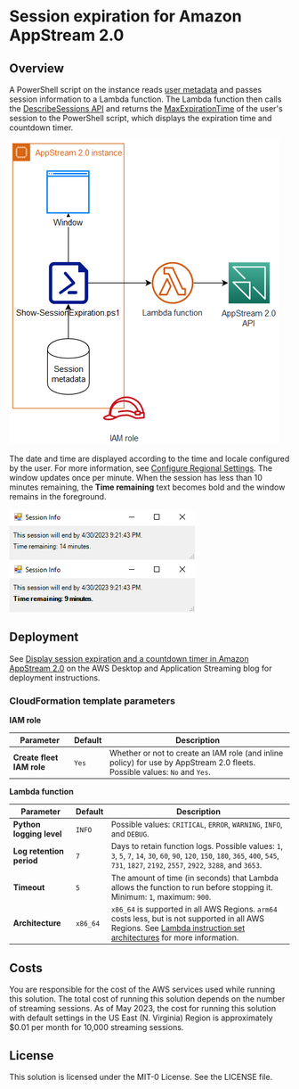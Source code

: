 # Session expiration for Amazon AppStream 2.0
## Overview
A PowerShell script on the instance reads [user metadata](https://docs.aws.amazon.com/appstream2/latest/developerguide/customize-fleets.html#customize-fleets-user-instance-metadata) and passes session information to a Lambda function.
The Lambda function then calls the [DescribeSessions API](https://docs.aws.amazon.com/appstream2/latest/APIReference/API_DescribeSessions.html) and returns the [MaxExpirationTime](https://docs.aws.amazon.com/appstream2/latest/APIReference/API_Session.html#AppStream2-Type-Session-MaxExpirationTime) of the user's session to the PowerShell script, which displays the expiration time and countdown timer.

![Architecture diagram](/images/architecture.png "Architecture")

The date and time are displayed according to the time and locale configured by the user.
For more information, see [Configure Regional Settings](https://docs.aws.amazon.com/appstream2/latest/developerguide/regional-settings-end-user.html).
The window updates once per minute.
When the session has less than 10 minutes remaining, the **Time remaining** text becomes bold and the window remains in the foreground.

![Screenshot of countdown window with 14 remaining](/images/screenshot-streaming-instance-14.png "Screenshot")
![Screenshot of countdown window with nine minutes remaining](/images/screenshot-streaming-instance-9.png "Screenshot")

## Deployment
See [Display session expiration and a countdown timer in Amazon AppStream 2.0]() on the AWS Desktop and Application Streaming blog for deployment instructions.

### CloudFormation template parameters
 **IAM role**

| Parameter | Default  | Description |
| --- | --- | --- |
| **Create fleet IAM role** | `Yes` | Whether or not to create an IAM role (and inline policy) for use by AppStream 2.0 fleets. Possible values: `No` and `Yes`. |

 **Lambda function**

| Parameter | Default  | Description |
| --- | --- | --- |
| **Python logging level** | `INFO` | Possible values: `CRITICAL`, `ERROR`, `WARNING`, `INFO`, and `DEBUG`. |
| **Log retention period** | `7` | Days to retain function logs. Possible values: `1`, `3`, `5`, `7`, `14`, `30`, `60`, `90`, `120`, `150`, `180`, `365`, `400`, `545`, `731`, `1827`, `2192`, `2557`, `2922`, `3288`, and `3653`. |
| **Timeout** | `5` | The amount of time (in seconds) that Lambda allows the function to run before stopping it. Minimum: `1`, maximum: `900`. |
| **Architecture** | `x86_64` | `x86_64` is supported in all AWS Regions. `arm64` costs less, but is not supported in all AWS Regions. See [Lambda instruction set architectures](https://docs.aws.amazon.com/lambda/latest/dg/foundation-arch.html) for more information. |

## Costs
You are responsible for the cost of the AWS services used while running this solution.
The total cost of running this solution depends on the number of streaming sessions.
As of May 2023, the cost for running this solution with default settings in the US East (N. Virginia) Region is approximately $0.01 per month for 10,000 streaming sessions.

## License
This solution is licensed under the MIT-0 License. See the LICENSE file.